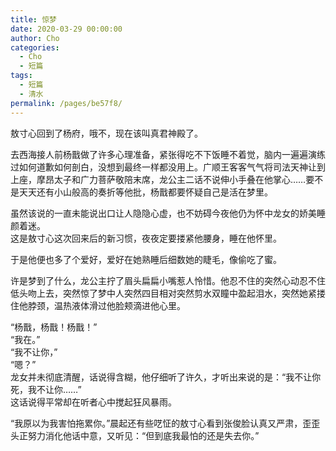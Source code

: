 ```yaml
---
title: 惊梦
date: 2020-03-29 00:00:00
author: Cho
categories: 
  - Cho
  - 短篇
tags: 
  - 短篇
  - 清水
permalink: /pages/be57f8/
---
```

  
敖寸心回到了杨府，哦不，现在该叫真君神殿了。

<!-- more -->  
  
去西海接人前杨戬做了许多心理准备，紧张得吃不下饭睡不着觉，脑内一遍遍演练过如何道歉如何剖白，没想到最终一样都没用上。广顺王客客气气将司法天神让到上座，摩昂太子和广力菩萨敬陪末席，龙公主二话不说伸小手叠在他掌心……要不是天天还有小山般高的奏折等他批，杨戬都要怀疑自己是活在梦里。  
  
虽然该说的一直未能说出口让人隐隐心虚，也不妨碍今夜他仍为怀中龙女的娇美睡颜着迷。  
这是敖寸心这次回来后的新习惯，夜夜定要搂紧他腰身，睡在他怀里。  
  
于是他便也多了个爱好，爱好在她熟睡后细数她的睫毛，像偷吃了蜜。  
  
许是梦到了什么，龙公主拧了眉头扁扁小嘴惹人怜惜。他忍不住的突然心动忍不住低头吻上去，突然惊了梦中人突然四目相对突然剪水双瞳中盈起泪水，突然她紧搂住他脖颈，温热液体滑过他脸颊滴进他心里。  
  
“杨戬，杨戬！杨戬！”  
“我在。”  
“我不让你，”  
“嗯？”  
龙女并未彻底清醒，话说得含糊，他仔细听了许久，才听出来说的是：“我不让你死，我不让你……”  
这话说得平常却在听者心中搅起狂风暴雨。  
  
“我原以为我害怕拖累你。”晨起还有些呓怔的敖寸心看到张俊脸认真又严肃，歪歪头正努力消化他话中意，又听见：“但到底我最怕的还是失去你。”  
